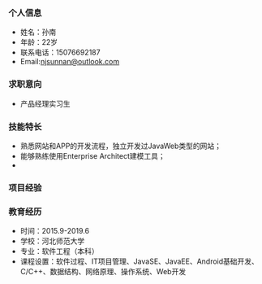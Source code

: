 ### 个人信息
* 姓名：孙南
* 年龄：22岁
* 联系电话：15076692187
* Email:njsunnan@outlook.com
### 求职意向
* 产品经理实习生
### 技能特长
* 熟悉网站和APP的开发流程，独立开发过JavaWeb类型的网站；
* 能够熟练使用Enterprise Architect建模工具；
* 
### 项目经验
### 教育经历
* 时间：2015.9-2019.6
* 学校：河北师范大学
* 专业：软件工程（本科）
* 课程设置：软件过程、IT项目管理、JavaSE、JavaEE、Android基础开发、C/C++、数据结构、网络原理、操作系统、Web开发
